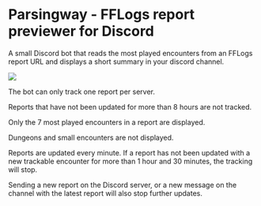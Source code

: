 # Parsingway - FFLogs report previewer for Discord

A small Discord bot that reads the most played encounters from an FFLogs report URL and displays a short summary in your discord channel.

<img src="https://i.imgur.com/PITHrG7.png">

The bot can only track one report per server.

Reports that have not been updated for more than 8 hours are not tracked.

Only the 7 most played encounters in a report are displayed.

Dungeons and small encounters are not displayed. 

Reports are updated every minute. If a report has not been updated with a new trackable encounter for more than 1 hour and 30 minutes, the tracking will stop.

Sending a new report on the Discord server, or a new message on the channel with the latest report will also stop further updates.

